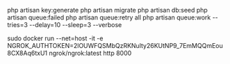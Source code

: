 php artisan key:generate
php artisan migrate
php artisan db:seed
php artisan queue:failed
php artisan queue:retry all
php artisan queue:work --tries=3 --delay=10 --sleep=3 --verbose

sudo docker run --net=host -it -e NGROK_AUTHTOKEN=2lOUWFQSMbQzRKNulty26KUtNP9_7EmMQQmEou8CX8Aq6txU1 ngrok/ngrok:latest http 8000

